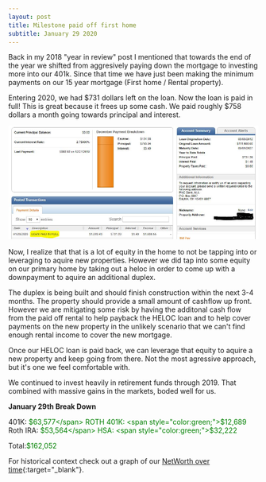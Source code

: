 ```yaml
---
layout: post
title: Milestone paid off first home
subtitle: January 29 2020
---
```


Back in my 2018 "year in review" post I mentioned that towards the end of the year we shifted from aggresively paying down the mortgage to investing more into our 401k.  Since that time we have just been making the minimum payments on our 15 year mortgage (First home / Rental property).

Entering 2020, we had $731 dollars left on the loan.  Now the loan is paid in full! This is great because it frees up some cash.  We paid roughly $758 dollars a month going towards principal and interest.  

![PaidInFull](../img/PaidOff/LoanPaidInFull.JPG)

Now, I realize that that is a lot of equity in the home to not be tapping into or leveraging to aquire new properties.  However we did tap into some equity on our primary home by taking out a heloc in order to come up with a downpayment to aquire an additional duplex.  

The duplex is being built and should finish construction within the next 3-4 months.  The property should provide a small amount of cashflow up front.  However we are mitigating some risk by having the additonal cash flow from the paid off rental to help payback the HELOC loan and to help cover payments on the new property in the unlikely scenario that we can't find enough rental income to cover the new mortgage.

Once our HELOC loan is paid back, we can leverage that equity to aquire a new property and keep going from there.  Not the most agressive approach, but it's one we feel comfortable with.  

We continued to invest heavily in retirement funds through 2019.  That combined with massive gains in the markets, boded well for us. 

**January 29th Break Down**

401K: <span style="color:green;">$63,577</span>  
ROTH 401K: <span style="color:green;">$12,689</span>      
Roth IRA: <span style="color:green;">$53,564</span>    
HSA: <span style="color:green;">$32,222</span>    

Total:<span style="color:green;">$162,052</span>  

For historical context check out a graph of our [NetWorth over time](/Net-Worth/profile/?user=yhxzTiGfYRe5j5IpB6Xw2nmZUTJ2){:target="_blank"}.



